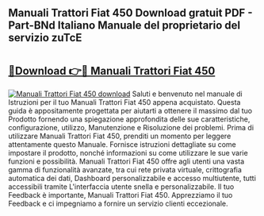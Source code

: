 ## Manuali Trattori Fiat 450 Download gratuit PDF - Part-BNd Italiano Manuale del proprietario del servizio zuTcE

# <h2><a href="http://dfc12mn.blite.top/?on=Manuali+Trattori+Fiat+450">🔗Download 👉🔴 Manuali Trattori Fiat 450</a></h2>

[![Manuali Trattori Fiat 450 download](https://i.imgur.com/lujVjoI.png)](http://dfc12mn.blite.top/?on=Manuali+Trattori+Fiat+450)
Saluti e benvenuto nel manuale di Istruzioni per il tuo Manuali Trattori Fiat 450 appena acquistato. Questa guida è appositamente progettata per aiutarti a ottenere il massimo dal tuo Prodotto fornendo una spiegazione approfondita delle sue caratteristiche, configurazione, utilizzo, Manutenzione e Risoluzione dei problemi. Prima di utilizzare Manuali Trattori Fiat 450, prenditi un momento per leggere attentamente questo Manuale. Fornisce istruzioni dettagliate su come impostare il prodotto, nonché informazioni su come utilizzare le sue varie funzioni e possibilità. Manuali Trattori Fiat 450 offre agli utenti una vasta gamma di funzionalità avanzate, tra cui rete privata virtuale, crittografia automatica dei dati, Dashboard personalizzabile e accesso multiutente, tutti accessibili tramite L'interfaccia utente snella e personalizzabile. Il tuo Feedback è importante, Manuali Trattori Fiat 450. Apprezziamo il tuo Feedback e ci impegniamo a fornire un servizio clienti eccezionale.
